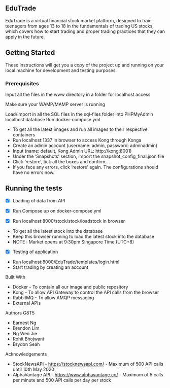 <h2>EduTrade</h2>

EduTrade is a virtual financial stock market platform, designed to train teenagers from ages 13 to 18 in the fundamentals of trading US stocks, which covers how to start trading and proper trading practices that they can apply in the future.
 
<h2>Getting Started</h2>

These instructions will get you a copy of the project up and running on your local machine for development and testing purposes.

<h3>Prerequisites</h3>

Input all the files in the www directory in a folder for localhost access

Make sure your WAMP/MAMP server is running

Load/Import in all the SQL files in the sql-files folder into PHPMyAdmin localhost database
Run docker-compose.yml
* To get all the latest images and run all images to their respective containers
* Run localhost:1337 in browser to access Kong through Konga
* Create an admin account (username: admin, password: adminadmin)
* Input (name: default, Kong Admin URL: http://kong:8001)
* Under the ‘Snapshots’ section, import the snapshot_config_final.json file
* Click ‘restore’, tick all the boxes and confirm. 
* If you face any errors, click ‘restore’ again. The configurations should have no errors now.

<h2>Running the tests</h2>

- [x] Loading of data from API

- [x] Run Compose up on docker-compose.yml

- [x] Run localhost:8000/stock/stock/loadstock in browser
 * To get all the latest stock into the database
 * Keep this browser running to load the latest stock into the database 
 * NOTE : Market opens at 9:30pm Singapore Time (UTC+8)


- [x] Testing of application
 * Run localhost:8000/EduTrade/templates/login.html
 * Start trading by creating an account

Built With
* Docker - To contain all our image and public repository
* Kong - To allow API Gateway to control the API calls from the browser
* RabbitMQ - To allow AMQP messaging 
* External APIs

Authors
G8T5
* Earnest Ng
* Brendon Lim
* Ng Wen Jie
* Rohit Bhojwani 
* Brydon Seah 

Acknowledgements
* StockNewsAPI - https://stocknewsapi.com/ - Maximum of 500 API calls until 10th May 2020
* AlphaVantage API - https://www.alphavantage.co/ - Maximum of 5 calls per minute and 500 API calls per day per stock
